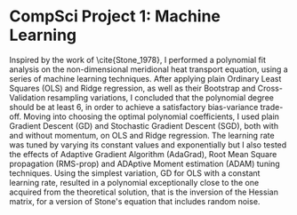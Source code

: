 # CompSci Project 1: Machine Learning

Inspired by the work of \cite{Stone_1978}, I performed a polynomial fit analysis on the non-dimensional meridional heat transport equation, using a series of machine learning techniques. After applying plain Ordinary Least Squares (OLS) and Ridge regression, as well as their Bootstrap and Cross-Validation resampling variations, I concluded that the polynomial degree should be at least 6, in order to achieve a satisfactory bias-variance trade-off. Moving into choosing the optimal polynomial coefficients, I used plain Gradient Descent (GD) and Stochastic Gradient Descent (SGD), both with and without momentum, on OLS and Ridge regression. The learning rate was tuned by varying its constant values and exponentially but I also tested the effects of Adaptive Gradient Algorithm (AdaGrad), Root Mean Square propagation (RMS-prop) and ADAptive Moment estimation (ADAM) tuning techniques. Using the simplest variation, GD for OLS with a constant learning rate, resulted in a polynomial exceptionally close to the one acquired from the theoretical solution, that is the inversion of the Hessian matrix, for a version of Stone's equation that includes random noise. 
